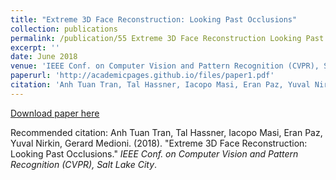 ```yaml
---
title: "Extreme 3D Face Reconstruction: Looking Past Occlusions"
collection: publications
permalink: /publication/55 Extreme 3D Face Reconstruction Looking Past Occlusions
excerpt: ''
date: June 2018
venue: 'IEEE Conf. on Computer Vision and Pattern Recognition (CVPR), Salt Lake City'
paperurl: 'http://academicpages.github.io/files/paper1.pdf'
citation: 'Anh Tuan Tran, Tal Hassner, Iacopo Masi, Eran Paz, Yuval Nirkin, Gerard Medioni (2018). &quot;Extreme 3D Face Reconstruction: Looking Past Occlusions.&quot; <i>IEEE Conf. on Computer Vision and Pattern Recognition (CVPR), Salt Lake City</i>.'
---
```


[Download paper here](http://academicpages.github.io/files/paper1.pdf)

Recommended citation: Anh Tuan Tran, Tal Hassner, Iacopo Masi, Eran Paz, Yuval Nirkin, Gerard Medioni. (2018). "Extreme 3D Face Reconstruction: Looking Past Occlusions." <i>IEEE Conf. on Computer Vision and Pattern Recognition (CVPR), Salt Lake City</i>.
